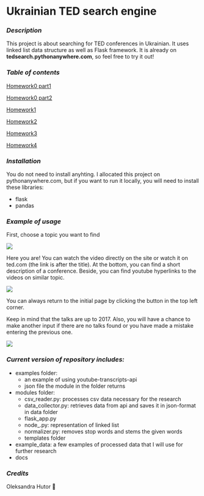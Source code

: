 # Ukrainian TED search engine
### *Description*

This project is about searching for TED conferences in Ukrainian. It uses linked list data structure as well as Flask framework. It is already on **tedsearch.pythonanywhere.com**, so feel free to try it out!

### *Table of contents*

[Homework0 part1](https://github.com/Oleksandra2020/Final_project/wiki/12-питань)

[Homework0 part2](https://github.com/Oleksandra2020/Final_project/wiki/Зареферовані-дописи)

[Homework1](https://github.com/Oleksandra2020/Final_project/wiki/Опис-проблеми,-або-Домашнє-завдання-№1)

[Homework2](https://github.com/Oleksandra2020/Final_project/wiki/Система,-дані,-бібліотеки,-або-Домашнє-завдання-№2)

[Homework3](https://github.com/Oleksandra2020/Final_project/wiki/Домашнє-завдання-№3)

[Homework4](https://github.com/Oleksandra2020/Final_project/wiki/Домашнє-завдання-№4)

### *Installation*

You do not need to install anyhting. I allocated this project on pythonanywhere.com,
but if you want to run it locally, you will need to install these libraries:

- flask
- pandas

### *Example of usage*

First, choose a topic you want to find

![](screens/img1.png)

Here you are! You can watch the video directly on the site or watch it on ted.com (the link is after the title). At the bottom, you can find a short description of a conference. Beside, you can find youtube hyperlinks to the videos on similar topic.

![](screens/img2.png)

You can always return to the initial page by clicking the button in the top left corner.

Keep in mind that the talks are up to 2017. 
Also, you will have a chance to make another input if there are no talks found or you have made a mistake entering the previous one.

![](screens/img3.png)

### *Current version of repository includes:*

- examples folder: 
    - an example of using youtube-transcripts-api 
    - json file the module in the folder returns
- modules folder:
    - csv_reader.py: processes csv data necessary for the research
    - data_collector.py: retrieves data from api and saves it in json-format in data folder
    - flask_app.py
    - node_.py: representation of linked list
    - normalizer.py: removes stop words and stems the given words
    - templates folder
- example_data: a few examples of processed data that I will use for further research
- docs

### *Credits*

Oleksandra Hutor :butterfly: